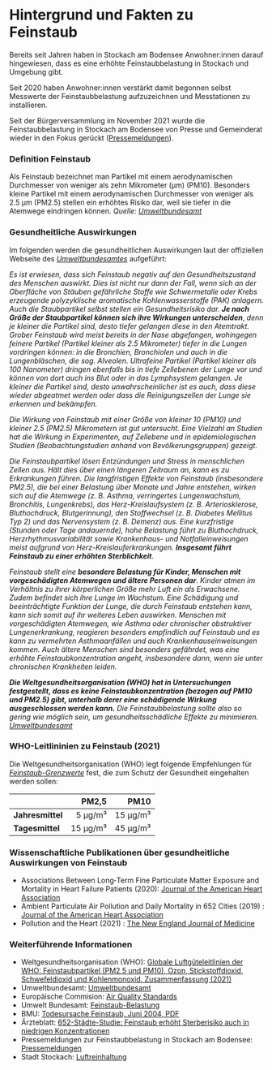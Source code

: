 # Hintergrund und Fakten zu Feinstaub

Bereits seit Jahren haben in Stockach am Bodensee Anwohner:innen darauf hingewiesen,
dass es eine erhöhte Feinstaubbelastung in Stockach und Umgebung gibt.

Seit 2020 haben Anwohner:innen verstärkt damit begonnen selbst Messwerte der Feinstaubbelastung aufzuzeichnen
und Messtationen zu installieren.

Seit der Bürgerversammlung im November 2021 wurde die Feinstaubbelastung in Stockach am Bodensee von
Presse und Gemeinderat wieder in den Fokus gerückt ([Pressemeldungen](/presse.html)).


### Definition Feinstaub
Als Feinstaub bezeichnet man Partikel mit einem aerodynamischen Durchmesser von weniger als zehn Mikrometer (µm) (PM10). Besonders kleine Partikel mit einem aerodynamischen Durchmesser von weniger als 2.5 µm (⁠PM2.5) stellen ein erhöhtes Risiko dar, weil sie tiefer in die Atemwege eindringen können.
*Quelle: [Umweltbundesamt](https://www.umweltbundesamt.de/themen/luft/luftschadstoffe-im-ueberblick/feinstaub)*

### Gesundheitliche Auswirkungen
Im folgenden werden die gesundheitlichen Auswirkungen laut der offiziellen Webseite des *[Umweltbundesamtes](https://www.umweltbundesamt.de/service/uba-fragen/warum-ist-feinstaub-schaedlich-fuer-den-menschen)* aufgeführt:

*Es ist erwiesen, dass sich Feinstaub negativ auf den Gesundheitszustand des Menschen auswirkt. Dies ist nicht nur dann der Fall, wenn sich an der Oberfläche von Stäuben gefährliche Stoffe wie Schwermetalle oder Krebs erzeugende polyzyklische aromatische Kohlenwasserstoffe (⁠PAK⁠) anlagern. Auch die Staubpartikel selbst stellen ein Gesundheitsrisiko dar.* ***Je nach Größe der Staubpartikel können sich ihre Wirkungen unterscheiden***, *denn je kleiner die Partikel sind, desto tiefer gelangen diese in den Atemtrakt. Grober Feinstaub wird meist bereits in der Nase abgefangen, wohingegen feinere Partikel (Partikel kleiner als 2.5 Mikrometer) tiefer in die Lungen vordringen können: in die Bronchien, Bronchiolen und auch in die Lungenbläschen, die sog. Alveolen. Ultrafeine Partikel (Partikel kleiner als 100 Nanometer) dringen ebenfalls bis in tiefe Zellebenen der Lunge vor und können von dort auch ins Blut oder in das Lymphsystem gelangen. Je kleiner die Partikel sind, desto unwahrscheinlicher ist es auch, dass diese wieder abgeatmet werden oder dass die Reinigungszellen der Lunge sie erkennen und bekämpfen.*

*Die Wirkung von Feinstaub mit einer Größe von kleiner 10 (⁠PM10⁠) und kleiner 2.5 (⁠PM2.5⁠) Mikrometern ist gut untersucht. Eine Vielzahl an Studien hat die Wirkung in Experimenten, auf Zellebene und in epidemiologischen Studien (Beobachtungstudien anhand von Bevölkerungsgruppen) gezeigt.*

*Die Feinstaubpartikel lösen Entzündungen und Stress in menschlichen Zellen aus. Hält dies über einen längeren Zeitraum an, kann es zu Erkrankungen führen. Die langfristigen Effekte von Feinstaub (insbesondere PM2.5), die bei einer Belastung über Monate und Jahre entstehen, wirken sich auf die Atemwege (z. B. Asthma, verringertes Lungenwachstum, Bronchitis, Lungenkrebs), das Herz-Kreislaufsystem (z. B. Arteriosklerose, Bluthochdruck, Blutgerinnung), den Stoffwechsel (z. B. Diabetes Mellitus Typ 2) und das Nervensystem (z. B. Demenz) aus. Eine kurzfristige (Stunden oder Tage andauernde), hohe Belastung führt zu Bluthochdruck, Herzrhythmusvariabilität sowie Krankenhaus- und Notfalleinweisungen meist aufgrund von Herz-Kreislauferkrankungen.* ***Insgesamt führt Feinstaub zu einer erhöhten Sterblichkeit***.

*Feinstaub stellt eine* ***besondere Belastung für Kinder, Menschen mit vorgeschädigten Atemwegen und ältere Personen dar***. *Kinder atmen im Verhältnis zu ihrer körperlichen Größe mehr Luft ein als Erwachsene. Zudem befindet sich ihre Lunge im Wachstum. Eine Schädigung und beeinträchtigte Funktion der Lunge, die durch Feinstaub entstehen kann, kann sich somit auf ihr weiteres Leben auswirken. Menschen mit vorgeschädigten Atemwegen, wie Asthma oder chronischer obstruktiver Lungenerkrankung, reagieren besonders empfindlich auf Feinstaub und es kann zu vermehrten Asthmaanfällen und auch Krankenhauseinweisungen kommen. Auch ältere Menschen sind besonders gefährdet, was eine erhöhte Feinstaubkonzentration angeht, insbesondere dann, wenn sie unter chronischen Krankheiten leiden.*

***Die Weltgesundheitsorganisation (⁠WHO⁠) hat in Untersuchungen festgestellt, dass es keine Feinstaubkonzentration (bezogen auf PM10 und PM2.5) gibt, unterhalb derer eine schädigende Wirkung ausgeschlossen werden kann.*** *Die Feinstaubbelastung sollte also so gering wie möglich sein, um gesundheitsschädliche Effekte zu minimieren.* <br>
*[Umweltbundesamt](https://www.umweltbundesamt.de/service/uba-fragen/warum-ist-feinstaub-schaedlich-fuer-den-menschen)*

### WHO-Leitlininien zu Feinstaub (2021)

Die Weltgesundheitsorganisation (WHO) legt folgende Empfehlungen für *[Feinstaub-Grenzwerte](https://www.euro.who.int/de/health-topics/environment-and-health/air-quality/publications/2021/who-global-air-quality-guidelines-particulate-matter-pm2.5-and-pm10,-ozone,-nitrogen-dioxide,-sulfur-dioxide-and-carbon-monoxide-executive-summary-2021)* fest, die zum Schutz der Gesundheit eingehalten werden sollen:

|                  |     PM2,5 |     PM10 |
| :--------------- | --------: | -------: |
| **Jahresmittel**     |  5  µg/m³ | 15 µg/m³ |
| **Tagesmittel**     | 15  µg/m³ | 45 µg/m³ |


### Wissenschaftliche Publikationen über gesundheitliche Auswirkungen von Feinstaub
* Associations Between Long‐Term Fine Particulate Matter Exposure and Mortality in Heart Failure Patients (2020): [Journal of the American Heart Association](https://www.ahajournals.org/doi/10.1161/JAHA.119.012517)
* Ambient Particulate Air Pollution and Daily Mortality in 652 Cities (2019) : [Journal of the American Heart Association](https://www.nejm.org/doi/full/10.1056/nejmoa1817364)
* Pollution and the Heart (2021) : [The New England Journal of Medicine](https://www.nejm.org/doi/10.1056/NEJMra2030281)

### Weiterführende Informationen

* Weltgesundheitsorganisation (WHO): [Globale Luftgüteleitlinien der WHO: Feinstaubpartikel (PM2,5 und PM10), Ozon, Stickstoffdioxid, Schwefeldioxid und Kohlenmonoxid. Zusammenfassung (2021)](https://www.euro.who.int/de/health-topics/environment-and-health/air-quality/publications/2021/who-global-air-quality-guidelines-particulate-matter-pm2.5-and-pm10,-ozone,-nitrogen-dioxide,-sulfur-dioxide-and-carbon-monoxide-executive-summary-2021)
* Umweltbundesamt: [Umweltbundesamt](https://www.umweltbundesamt.de/service/uba-fragen/warum-ist-feinstaub-schaedlich-fuer-den-menschen)
* Europäische Commision: [Air Quality Standards](https://ec.europa.eu/environment/air/quality/standards.htm)
* Umwelt Bundesamt: [Feinstaub-Belastung](https://www.umweltbundesamt.de/daten/luft/feinstaub-belastung)
* BMU: [Todesursache Feinstaub, Juni 2004, PDF](https://www.bmu.de/fileadmin/bmu-import/files/pdfs/allgemein/application/pdf/hg_feinstaub.pdf)
* Ärzteblatt: [652-Städte-Studie: Feinstaub erhöht Sterberisiko auch in niedrigen Konzentrationen](https://www.aerzteblatt.de/nachrichten/105475/652-Staedte-Studie-Feinstaub-erhoeht-Sterberisiko-auch-in-niedrigen-Konzentrationen)
* Pressemeldungen zur Feinstaubbelastung in Stockach am Bodensee: [Pressemeldungen](/presse.html)
* Stadt Stockach: [Luftreinhaltung](https://www.stockach.de/stadt-stockach/de/buerger-verwaltung/buergerservice-online/lebenslagen?tx_hwservicebw2_hwservicebw2lebenslagenfe%5Baction%5D=show&tx_hwservicebw2_hwservicebw2lebenslagenfe%5Bcontroller%5D=LebenslagenFrontend&tx_hwservicebw2_hwservicebw2lebenslagenfe%5Bid%5D=5000908&cHash=9f42ab39a7956d6b5070896683c02006)
